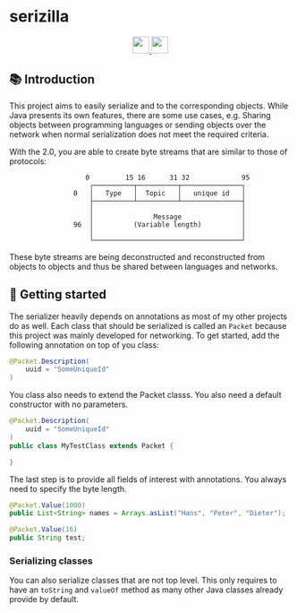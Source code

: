 # serizilla

<div align="center">
  <a href="https://www.oracle.com/java/">
    <img
      src="https://img.shields.io/badge/Written%20in-java-%23EF4041?style=for-the-badge"
      height="30"
    />
  </a>
  <a href="https://jitpack.io/#micartey/serizilla/master-SNAPSHOT">
    <img
      src="https://img.shields.io/badge/jitpack-master-%2321f21?style=for-the-badge"
      height="30"
    />
  </a>
</div>

## 📚 Introduction

This project aims to easily serialize and to the corresponding objects. 
While Java presents its own features, there are some use cases, e.g. Sharing objects between programming languages or sending objects over the network when normal serialization does not meet the required criteria.

With the 2.0, you are able to create byte streams that are similar to those of protocols:

```
                   0         15 16      31 32             95
                    ┌──────────┬──────────┬───────────────┐ 
                0   │   Type   │  Topic   │   unique id   │ 
                    ├──────────┴──────────┴───────────────┤ 
                    │                                     │ 
                    │               Message               │ 
                96  │          (Variable length)          │ 
                    │                                     │ 
                    └─────────────────────────────────────┘ 
```

These byte streams are being deconstructed and reconstructed from objects to objects and thus be shared
between languages and networks.

## 🎈 Getting started

The serializer heavily depends on annotations as most of my other projects do as well. 
Each class that should be serialized is called an `Packet` because this project was mainly developed for networking. 
To get started, add the following annotation on top of you class:

```java
@Packet.Description(
    uuid = "SomeUniqueId"
)
```

You class also needs to extend the Packet classs. You also need a default constructor with no parameters.

```java
@Packet.Description(
    uuid = "SomeUniqueId"
)
public class MyTestClass extends Packet {

}
```

The last step is to provide all fields of interest with annotations.
You always need to specify the byte length.

```java
@Packet.Value(1000)
public List<String> names = Arrays.asList("Hans", "Peter", "Dieter");

@Packet.Value(16)
public String test;
```

### Serializing classes

You can also serialize classes that are not top level. 
This only requires to have an `toString` and `valueOf` method as many other Java classes already provide by default.
